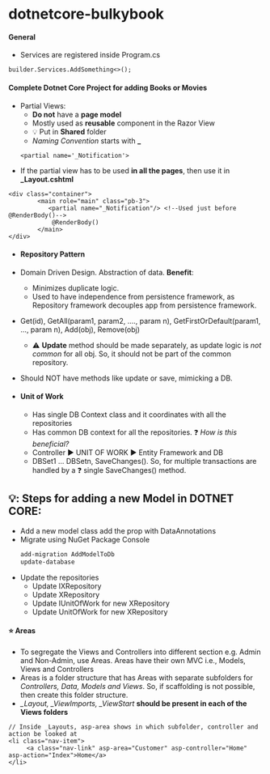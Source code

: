 # dotnetcore-bulkybook
#### General
* Services are registered inside Program.cs
```
builder.Services.AddSomething<>();
```
#### Complete Dotnet Core Project for adding Books or Movies
* Partial Views:
  * **Do not** have a **page model**
  * Mostly used as **reusable** component in the Razor View
  * :bulb: Put in **Shared** folder
  * *Naming Convention* starts with **_**
  ```cSharp
  <partial name='_Notification'>
  ```
* If the partial view has to be used **in all the pages**, then use it in **_Layout.cshtml**
```cSharp
<div class="container">
        <main role="main" class="pb-3">
           <partial name="_Notification"/> <!--Used just before @RenderBody()-->
            @RenderBody()
        </main>
</div>
```
* #### Repository Pattern
* Domain Driven Design. Abstraction of data.
  **Benefit**: 
  - Minimizes duplicate logic.
  - Used to have independence from persistence framework, as Repository framework decouples app from persistence framework.
* Get(id), GetAll(param1, param2, ...., param n), GetFirstOrDefault(param1, ..., param n), Add(obj), Remove(obj)
  - ⚠️ **Update** method should be made separately, as update logic is *not common* for all obj. So, it should not be part of the common repository.

* Should NOT have methods like update or save, mimicking a DB.
* #### Unit of Work
  - Has single DB Context class and it coordinates with all the repositories
  - Has common DB context for all the repositories. ❓ *How is this beneficial?*
  - Controller ▶️ UNIT OF WORK ▶️ Entity Framework and DB
  - DBSet1 ... DBSetn, SaveChanges(). So, for multiple transactions are handled by a ❓ single SaveChanges() method.

## 💡: Steps for adding a new Model in DOTNET CORE:
* Add a new model class add the prop with DataAnnotations
* Migrate using NuGet Package Console
	```powerShell
	add-migration AddModelToDb
	update-database
	```
* Update the repositories
	*   Update IXRepository
	*   Update XRepository
	*   Update IUnitOfWork for new XRepository
	*   Update UnitOfWork for new XRepository
 
 #### ⭐ Areas
 * To segregate the Views and Controllers into different section e.g. Admin and Non-Admin, use Areas. Areas have their own MVC i.e., Models, Views and Controllers
 * Areas is a folder structure that has Areas with separate subfolders for *Controllers, Data, Models and Views*. So, if scaffolding is not possible, then create this folder structure.
 * *_Layout, _ViewImports, _ViewStart* **should be present in each of the Views folders**

```cSharp
// Inside _Layouts, asp-area shows in which subfolder, controller and action be looked at
<li class="nav-item">
     <a class="nav-link" asp-area="Customer" asp-controller="Home" asp-action="Index">Home</a>
</li>
```

  

